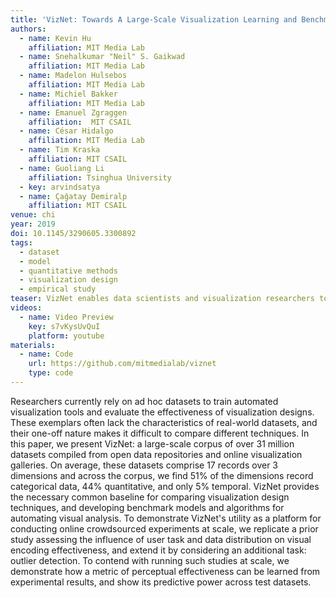 ```yaml
---
title: 'VizNet: Towards A Large-Scale Visualization Learning and Benchmarking Repository'
authors:
  - name: Kevin Hu
    affiliation: MIT Media Lab
  - name: Snehalkumar "Neil" S. Gaikwad
    affiliation: MIT Media Lab
  - name: Madelon Hulsebos
    affiliation: MIT Media Lab
  - name: Michiel Bakker
    affiliation: MIT Media Lab
  - name: Emanuel Zgraggen
    affiliation:  MIT CSAIL
  - name: César Hidalgo
    affiliation: MIT Media Lab
  - name: Tim Kraska
    affiliation: MIT CSAIL
  - name: Guoliang Li
    affiliation: Tsinghua University
  - key: arvindsatya
  - name: Çağatay Demiralp
    affiliation: MIT CSAIL
venue: chi
year: 2019
doi: 10.1145/3290605.3300892
tags:
  - dataset
  - model
  - quantitative methods
  - visualization design
  - empirical study
teaser: VizNet enables data scientists and visualization researchers to aggregate data, enumerate visual encodings, and crowdsource efectiveness evaluations.
videos:
  - name: Video Preview
    key: s7vKysUvQuI
    platform: youtube
materials:
  - name: Code
    url: https://github.com/mitmedialab/viznet
    type: code
---
```

Researchers currently rely on ad hoc datasets to train automated visualization tools and evaluate the effectiveness of visualization designs. These exemplars often lack the characteristics of real-world datasets, and their one-off nature makes it difficult to compare different techniques. In this paper, we present VizNet: a large-scale corpus of over 31 million datasets compiled from open data repositories and online visualization galleries. On average, these datasets comprise 17 records over 3 dimensions and across the corpus, we find 51% of the dimensions record categorical data, 44% quantitative, and only 5% temporal. VizNet provides the necessary common baseline for comparing visualization design techniques, and developing benchmark models and algorithms for automating visual analysis. To demonstrate VizNet's utility as a platform for conducting online crowdsourced experiments at scale, we replicate a prior study assessing the influence of user task and data distribution on visual encoding effectiveness, and extend it by considering an additional task: outlier detection. To contend with running such studies at scale, we demonstrate how a metric of perceptual effectiveness can be learned from experimental results, and show its predictive power across test datasets.
